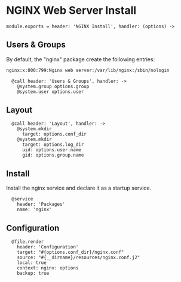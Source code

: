 
# NGINX Web Server Install

    module.exports = header: 'NGINX Install', handler: (options) ->

## Users & Groups

By default, the "nginx" package create the following entries:

```bash
nginx:x:800:799:Nginx web server:/var/lib/nginx:/sbin/nologin
```

      @call header: 'Users & Groups', handler: ->
        @system.group options.group
        @system.user options.user

## Layout

      @call header: 'Layout', handler: ->
        @system.mkdir
          target: options.conf_dir
        @system.mkdir
          target: options.log_dir
          uid: options.user.name
          gid: options.group.name

## Install

Install the nginx service and declare it as a startup service.

      @service
        header: 'Packages'
        name: 'nginx'

## Configuration

      @file.render
        header: 'Configuration'
        target: "#{options.conf_dir}/nginx.conf"
        source: "#{__dirname}/resources/nginx.conf.j2"
        local: true
        context: nginx: options
        backup: true
